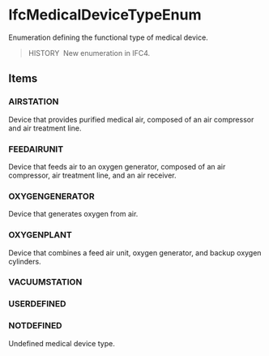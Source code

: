 # IfcMedicalDeviceTypeEnum

Enumeration defining the functional type of medical device.

> HISTORY&nbsp; New enumeration in IFC4.

## Items

### AIRSTATION
Device that provides purified medical air, composed of an air compressor and air treatment line.

### FEEDAIRUNIT
Device that feeds air to an oxygen generator, composed of an air compressor, air treatment line, and an air receiver.

### OXYGENGENERATOR
Device that generates oxygen from air.

### OXYGENPLANT
Device that combines a feed air unit, oxygen generator, and backup oxygen cylinders.

### VACUUMSTATION


### USERDEFINED


### NOTDEFINED
Undefined medical device type.

